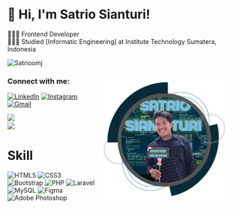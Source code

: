 <!-- Level 3: Add custom code -->

# 👋 Hi, I'm Satrio Sianturi!
👩🏻‍💻 Frontend Developer<br/>
👩🏻‍🎓 Studied [Informatic Engineering] at Institute Technology Sumatera, Indonesia<br/>

<p align="left"> <img src="https://komarev.com/ghpvc/?username=bayu1s&label=Profile%20views&color=129e00&style=plastic" alt="Satrioomj" /> </p>
<img align="right" alt="Coding" width="300" height="300" src="sat.png">

<h3 align="left">Connect with me:</h3>
<p align="left">

[![LinkedIn](https://img.shields.io/badge/linkedin-%230077B5.svg?style=for-the-badge&logo=linkedin&logoColor=white)](https://www.linkedin.com/in/satrio-maruli-jaya-sianturi-330023222)
[![Instagram](https://img.shields.io/badge/Instagram-%23E4405F.svg?style=for-the-badge&logo=Instagram&logoColor=white)](https://www.instagram.com/satrio__sianturi?igshid=OXdsY2ZjZ3pmeW9q)
[![Gmail](https://img.shields.io/badge/Gmail-D14836?style=for-the-badge&logo=gmail&logoColor=white)](mailto:satriosenturi@gmail.com)



![](https://github-readme-stats.vercel.app/api/top-langs?username=Satrioomj&theme=radical&hide_border=false&include_all_commits=true&count_private=true)<br/>
![](https://github-readme-stats.vercel.app/api?username=Satrioomj&theme=radical&hide_border=false&include_all_commits=true&count_private=true)<br/>


# Skill
![HTML5](https://img.shields.io/badge/html5-%23E34F26.svg?style=for-the-badge&logo=html5&logoColor=white)
![CSS3](https://img.shields.io/badge/css3-%231572B6.svg?style=for-the-badge&logo=css3&logoColor=white)
![Bootstrap](https://img.shields.io/badge/bootstrap-%238511FA.svg?style=for-the-badge&logo=bootstrap&logoColor=white)
![PHP](https://img.shields.io/badge/php-%23777BB4.svg?style=for-the-badge&logo=php&logoColor=white)
![Laravel](https://img.shields.io/badge/laravel-%23FF2D20.svg?style=for-the-badge&logo=laravel&logoColor=white)
![MySQL](https://img.shields.io/badge/mysql-4479A1.svg?style=for-the-badge&logo=mysql&logoColor=white)
![Figma](https://img.shields.io/badge/figma-%23F24E1E.svg?style=for-the-badge&logo=figma&logoColor=white)
![Adobe Photoshop](https://img.shields.io/badge/adobe%20photoshop-%2331A8FF.svg?style=for-the-badge&logo=adobe%20photoshop&logoColor=white)

